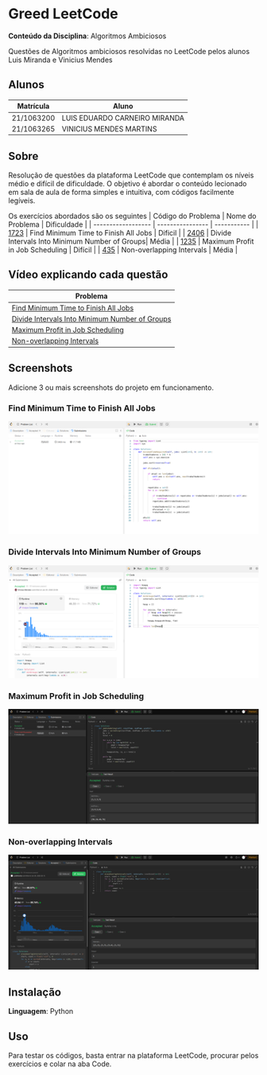 # Greed LeetCode

**Conteúdo da Disciplina**: Algoritmos Ambiciosos<br>

Questões de Algoritmos ambiciosos resolvidas no LeetCode pelos alunos Luis Miranda e Vinicius Mendes

## Alunos
|Matrícula | Aluno |
| -- | -- |
| 21/1063200 |  LUIS EDUARDO CARNEIRO MIRANDA |
| 21/1063265 |  VINICIUS MENDES MARTINS |

## Sobre 
Resolução de questões da plataforma LeetCode que contemplam os níveis médio e difícil de dificuldade. O objetivo é abordar o conteúdo lecionado em sala de aula de forma simples e intuitiva, com códigos facilmente legíveis.

Os exercícios abordados são os seguintes
| Código do Problema | Nome do Problema | Dificuldade |
| ------------------ | ---------------- | ----------- |
| [1723](https://leetcode.com/problems/find-minimum-time-to-finish-all-jobs/description/) | Find Minimum Time to Finish All Jobs | Dificil |
| [2406](https://leetcode.com/problems/divide-intervals-into-minimum-number-of-groups/description/) | Divide Intervals Into Minimum Number of Groups| Média |
|  [1235](https://leetcode.com/problems/maximum-profit-in-job-scheduling/description/) | Maximum Profit in Job Scheduling | Difícil |
|  [435](https://leetcode.com/problems/non-overlapping-intervals/description/) | Non-overlapping Intervals | Média |


## Vídeo explicando cada questão

| Problema |
| ------------------ |
| [Find Minimum Time to Finish All Jobs](https://youtu.be/R7Hgcg7XgYk)| 
| [Divide Intervals Into Minimum Number of Groups](https://youtu.be/HVxPGyJZ-FA)| 
|[Maximum Profit in Job Scheduling](https://youtu.be/EpxbDBqal5M) |
| [Non-overlapping Intervals](https://youtu.be/37TzTbjA_wk)| 


## Screenshots
Adicione 3 ou mais screenshots do projeto em funcionamento.

### Find Minimum Time to Finish All Jobs
![alt text](image.png)

### Divide Intervals Into Minimum Number of Groups
![alt text](image-1.png)

### Maximum Profit in Job Scheduling
![alt text](image-2.png)

### Non-overlapping Intervals
![alt text](image-3.png)

## Instalação 
**Linguagem**: Python

## Uso
Para testar os códigos, basta entrar na plataforma LeetCode, procurar pelos exercícios e colar na aba Code.
